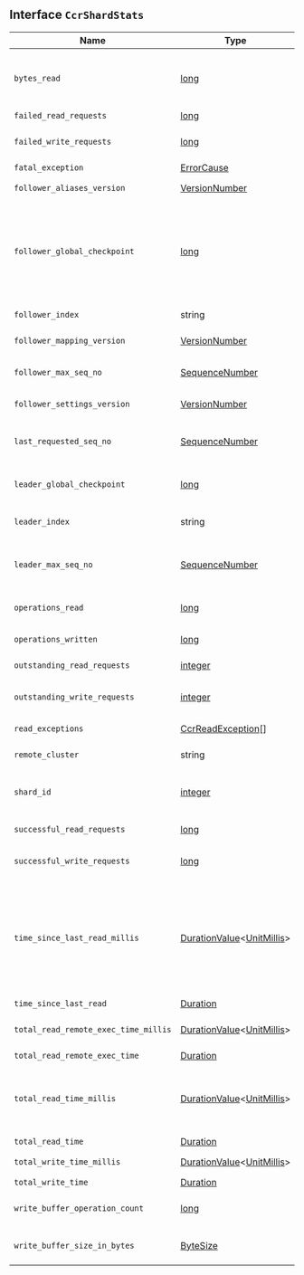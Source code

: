## Interface `CcrShardStats`

| Name | Type | Description |
| - | - | - |
| `bytes_read` | [long](./long.md) | The total of transferred bytes read from the leader. This is only an estimate and does not account for compression if enabled. |
| `failed_read_requests` | [long](./long.md) | The number of failed reads. |
| `failed_write_requests` | [long](./long.md) | The number of failed bulk write requests on the follower. |
| `fatal_exception` | [ErrorCause](./ErrorCause.md) | &nbsp; |
| `follower_aliases_version` | [VersionNumber](./VersionNumber.md) | The index aliases version the follower is synced up to. |
| `follower_global_checkpoint` | [long](./long.md) | The current global checkpoint on the follower. The difference between the `leader_global_checkpoint` and the `follower_global_checkpoint` is an indication of how much the follower is lagging the leader. |
| `follower_index` | string | The name of the follower index. |
| `follower_mapping_version` | [VersionNumber](./VersionNumber.md) | The mapping version the follower is synced up to. |
| `follower_max_seq_no` | [SequenceNumber](./SequenceNumber.md) | The current maximum sequence number on the follower. |
| `follower_settings_version` | [VersionNumber](./VersionNumber.md) | The index settings version the follower is synced up to. |
| `last_requested_seq_no` | [SequenceNumber](./SequenceNumber.md) | The starting sequence number of the last batch of operations requested from the leader. |
| `leader_global_checkpoint` | [long](./long.md) | The current global checkpoint on the leader known to the follower task. |
| `leader_index` | string | The name of the index in the leader cluster being followed. |
| `leader_max_seq_no` | [SequenceNumber](./SequenceNumber.md) | The current maximum sequence number on the leader known to the follower task. |
| `operations_read` | [long](./long.md) | The total number of operations read from the leader. |
| `operations_written` | [long](./long.md) | The number of operations written on the follower. |
| `outstanding_read_requests` | [integer](./integer.md) | The number of active read requests from the follower. |
| `outstanding_write_requests` | [integer](./integer.md) | The number of active bulk write requests on the follower. |
| `read_exceptions` | [CcrReadException](./CcrReadException.md)[] | An array of objects representing failed reads. |
| `remote_cluster` | string | The remote cluster containing the leader index. |
| `shard_id` | [integer](./integer.md) | The numerical shard ID, with values from 0 to one less than the number of replicas. |
| `successful_read_requests` | [long](./long.md) | The number of successful fetches. |
| `successful_write_requests` | [long](./long.md) | The number of bulk write requests run on the follower. |
| `time_since_last_read_millis` | [DurationValue](./DurationValue.md)<[UnitMillis](./UnitMillis.md)> | The number of milliseconds since a read request was sent to the leader. When the follower is caught up to the leader, this number will increase up to the configured `read_poll_timeout` at which point another read request will be sent to the leader. |
| `time_since_last_read` | [Duration](./Duration.md) | &nbsp; |
| `total_read_remote_exec_time_millis` | [DurationValue](./DurationValue.md)<[UnitMillis](./UnitMillis.md)> | The total time reads spent running on the remote cluster. |
| `total_read_remote_exec_time` | [Duration](./Duration.md) | &nbsp; |
| `total_read_time_millis` | [DurationValue](./DurationValue.md)<[UnitMillis](./UnitMillis.md)> | The total time reads were outstanding, measured from the time a read was sent to the leader to the time a reply was returned to the follower. |
| `total_read_time` | [Duration](./Duration.md) | &nbsp; |
| `total_write_time_millis` | [DurationValue](./DurationValue.md)<[UnitMillis](./UnitMillis.md)> | The total time spent writing on the follower. |
| `total_write_time` | [Duration](./Duration.md) | &nbsp; |
| `write_buffer_operation_count` | [long](./long.md) | The number of write operations queued on the follower. |
| `write_buffer_size_in_bytes` | [ByteSize](./ByteSize.md) | The total number of bytes of operations currently queued for writing. |
